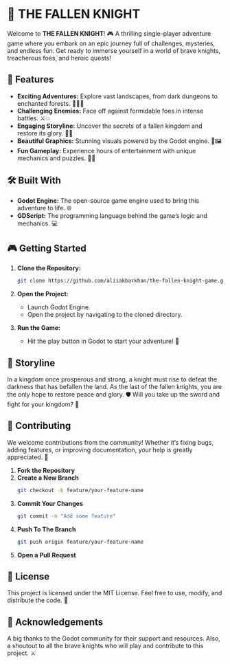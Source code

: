 # 🏰 THE FALLEN KNIGHT

Welcome to **THE FALLEN KNIGHT**! 🎮 A thrilling single-player adventure game where you embark on an epic journey full of challenges, mysteries, and endless fun. Get ready to immerse yourself in a world of brave knights, treacherous foes, and heroic quests!

## 🌟 Features

- **Exciting Adventures:** Explore vast landscapes, from dark dungeons to enchanted forests. 🌲🧙‍♂️
- **Challenging Enemies:** Face off against formidable foes in intense battles. ⚔️💥
- **Engaging Storyline:** Uncover the secrets of a fallen kingdom and restore its glory. 📜👑
- **Beautiful Graphics:** Stunning visuals powered by the Godot engine. 🎨🖼️
- **Fun Gameplay:** Experience hours of entertainment with unique mechanics and puzzles. 🎯🧩

## 🛠️ Built With

- **Godot Engine:** The open-source game engine used to bring this adventure to life. 🌐
- **GDScript:** The programming language behind the game’s logic and mechanics. 💻

## 🎮 Getting Started

1. **Clone the Repository:**
   ```bash
   git clone https://github.com/aliiakbarkhan/the-fallen-knight-game.git
2. **Open the Project:**
   - Launch Godot Engine.
   - Open the project by navigating to the cloned directory.

3. **Run the Game:**
   - Hit the play button in Godot to start your adventure! 🚀

## 📜 Storyline

In a kingdom once prosperous and strong, a knight must rise to defeat the darkness that has befallen the land. As the last of the fallen knights, you are the only hope to restore peace and glory. 🛡️ Will you take up the sword and fight for your kingdom? 🏹

## 🤝 Contributing

We welcome contributions from the community! Whether it’s fixing bugs, adding features, or improving documentation, your help is greatly appreciated. 💪

1. **Fork the Repository**
2. **Create a New Branch**
   ```bash
   git checkout -b feature/your-feature-name
3. **Commit Your Changes**
   ```bash
   git commit -m "Add some feature"
4. **Push To The Branch**
   ```bash
   git push origin feature/your-feature-name
5. **Open a Pull Request**


## 📄 License
This project is licensed under the MIT License. Feel free to use, modify, and distribute the code. 📃

## 🙏 Acknowledgements
A big thanks to the Godot community for their support and resources. Also, a shoutout to all the brave knights who will play and contribute to this project. ⚔️

